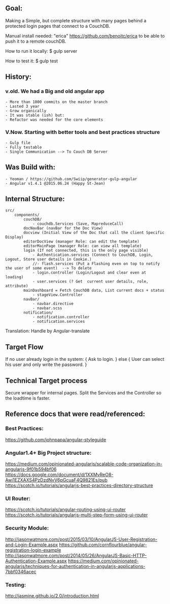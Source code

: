 ## Goal:
Making a Simple, but complete structure with many pages behind a protected login pages that connect to a CouchDB.

Manual install needed: 
"erica" https://github.com/benoitc/erica to be able to push it to a remote couchDB. 

How to run it locally:
$ gulp server

How to test it:
$ gulp test


## History:
### v.old. We had a Big and old angular app 
	- More than 1000 commits on the master branch
	- Lasted 3 year
	- Grow organically
	- It was stable (ish) but:
	- Refactor was needed for the core elements
	
### V.Now. Starting with better tools and best practices structure
	- Gulp file 
	- Fully testable
	- Single Communication --> To Couch DB Server



## Was Build with: 
	- Yeoman / https://github.com/Swiip/generator-gulp-angular
	- Angular v1.4.1 @2015.06.24 (Happy St-Jean)

## Internal Structure:
	src/
		components/
			couchDB/
				- couchdb.Services (Save, MapreduceCall)
			docNavBar (navBar for the Doc View)
			docview (Initial View of the Doc that call the client Specific Display)
			editorDocView (manager Role: can edit the template)
			editorMainPage (manager Role: can view all template)
			login (If not connected, this is the only page visible)
				- Authentication.services (Connect to CouchDB, Login, Logout, Store user details in Cookie.)
				//- flash.services (Put a Flashing even on top to notify the user of some event)  --> To delete
				- login.controller (Login/Logout and clear even at loading)
				- user.services (? Get  current user details, role, attribute)
			mainDashboard = Fetch CouchDB data, List current docs + status
				- stageView.Controller
			navBar/
				- navbar.directive
				- navbar.scss
			notification/
				- notification.controller
				- notification.services

Translation: Handle by Angular-translate

## Target Flow
If no user already login in the system: {
	Ask to login.
} else {
	User can select his user and only write the password. 
}


## Technical Target process
Secure wrapper for internal pages.
Split the Services and the Controller so the loadtime is faster.


## Reference docs that were read/referenced:
### Best Practices:
https://github.com/johnpapa/angular-styleguide

### Angular1.4+ Big Project structure:
https://medium.com/opinionated-angularjs/scalable-code-organization-in-angularjs-9f01b594bf06
https://docs.google.com/document/d/1XXMvReO8-Awi1EZXAXS4PzDzdNvV6pGcuaF4Q9821Es/pub
https://scotch.io/tutorials/angularjs-best-practices-directory-structure

### UI Router:
https://scotch.io/tutorials/angular-routing-using-ui-router
https://scotch.io/tutorials/angularjs-multi-step-form-using-ui-router

### Security Module:
http://jasonwatmore.com/post/2015/03/10/AngularJS-User-Registration-and-Login-Example.aspx
https://github.com/cornflourblue/angular-registration-login-example
http://jasonwatmore.com/post/2014/05/26/AngularJS-Basic-HTTP-Authentication-Example.aspx
https://medium.com/opinionated-angularjs/techniques-for-authentication-in-angularjs-applications-7bbf0346acec

### Testing:
http://jasmine.github.io/2.0/introduction.html
